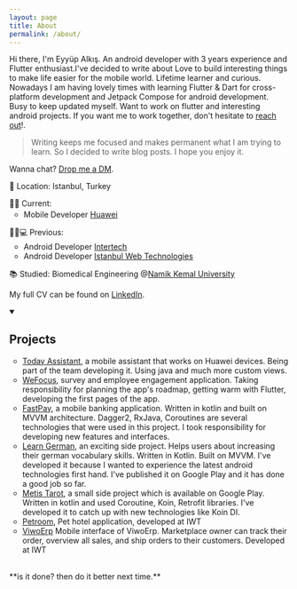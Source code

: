 ```yaml
---
layout: page
title: About
permalink: /about/
---
```



Hi there, I'm Eyyüp Alkış. An android developer with 3 years experience and Flutter enthusiast.I've decided to write about Love to build interesting things to make life easier for the mobile world. Lifetime learner and curious. Nowadays I am having lovely times with learning Flutter & Dart for cross-platform development and Jetpack Compose for android development. Busy to keep updated myself. Want to work on flutter and interesting android projects. If you want me to work together, don't hesitate to <a href="mailto:contact@eyyupalkis.dev">reach out</a>!.

> Writing keeps me focused and makes permanent what I am trying to learn. So I decided to write blog posts. I hope you enjoy it.

Wanna chat? <a href="https://twitter.com/rathi246">Drop me a DM</a>.

📍 Location: Istanbul, Turkey

<section>
🧑‍💻 Current:
  <ul style="margin-top: 0.2em; list-style-type: circle; padding-inline-start: 26px;">
    <li>Mobile Developer <a href="https://www.huawei.com/tr/">Huawei</a></li>
  </ul>
</section>

<section>
🏃‍♂️💻 Previous:
  <ul style="margin-top: 0.2em; list-style-type: circle; padding-inline-start: 26px;">
    <li>Android Developer <a href="https://www.intertech.com.tr">Intertech</a></li>
    <li>Android Developer <a href="https://www.iwt.com.tr/">Istanbul Web Technologies</a></li>
  </ul>
</section>

<!-- <section>
📺 Appearances:
  <ul style="margin-top: 0.2em; list-style-type: circle; padding-inline-start: 26px;">
    <li><a href="/articles/FSJam-Podcast.html">FSJam Podcast Episode 15 - Quirrel with Simon Knott</a></li>
    <li><a href="/articles/Fully-typed-Fullstack-Development.html">Fully typed fullstack development using Blitz.js</a></li>
    <li><a href="/articles/Using-TypeScript-with-React.html">Using TypeScript with React</a></li>
  </ul>
</section> -->

<section>
<p>
📚 Studied: Biomedical Engineering @<a href="http://www.nku.edu.tr/">Namik Kemal University</a>
</p>
</section>

<!-- <section>
As a member of HPI's "Schülerklub", I teach school children about computer science.
I sometimes devise custom-made learning tools, e.g. <a href="https://github.com/skn0tt/protocols-playground">Protocols Playground</a> or <a href="https://github.com/Skn0tt/numLisp">numLisp</a>.
</section> -->

<section>
<p>
My full CV can be found on <a href="https://www.linkedin.com/in/alkiseyyup/">LinkedIn</a>.
</p>
</section>

<details open>
  <summary>
  <h2>Projects</h2>  
  </summary>

  <ul style="list-style-type: circle;">
    <li> 
      <a href="https://huaweimobileservices.com/assistant/">Today Assistant</a>, a mobile assistant that works on Huawei devices. Being part of the team developing it. Using java and much more custom views.  
    </li>
    <li> 
      <a href="https://wefocus.app/">WeFocus</a>, survey and employee engagement application. Taking responsibility for planning the app's roadmap, getting warm with Flutter, developing the first pages of the app.  
    </li>
    <li> 
      <a href="https://www.fastpay.com.tr/">FastPay</a>, a mobile banking application. Written in kotlin and built on MVVM architecture. Dagger2, RxJava, Coroutines are several technologies that were used in this project. I took responsibility for developing new features and interfaces. 
        <ul style="list-style-type: circle;">  </ul>
    </li>
    <li> 
      <a href="https://play.google.com/store/apps/details?id=dev.alks.learngermanartikel">Learn German</a>, an exciting side project. Helps users about increasing their german vocabulary skills. Written in Kotlin. Built on MVVM. I've developed it because I wanted to experience the latest android technologies first hand. I've published it on  Google Play and it has done a good job so far.</li>
    <li> 
      <a href="https://play.google.com/store/apps/details?id=dev.alks.metis.horoscopetarot">Metis Tarot</a>, a small side project which is available on Google Play. Written in kotlin and used Coroutine, Koin, Retrofit libraries. I've developed it to catch up with new technologies like Koin DI. 
    </li>
     <li>
       <a href="/projects/petroom">Petroom</a>, Pet hotel application, developed at IWT
    </li>
    <li> 
      <a href="/projects/viwoerp">ViwoErp</a> Mobile interface of ViwoErp. Marketplace owner can track their order, overview all sales, and ship orders to their customers. Developed at IWT 
    </li> 
  </ul>
</details>
<br /> 
**is it done? then do it better next time.**
